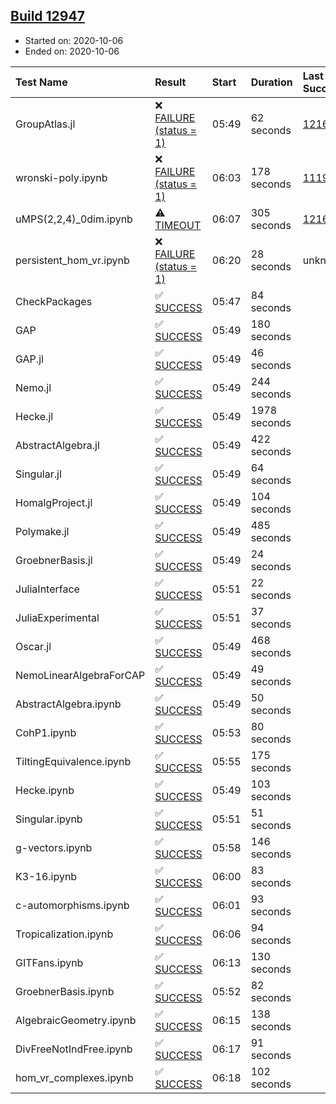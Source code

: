 ## [Build 12947](https://oscarci.mathematik.uni-kl.de/job/oscar/12947/)

* Started on: 2020-10-06
* Ended on: 2020-10-06

| Test Name    | Result | Start | Duration | Last Success | First Failure |
|:-------------|:-------|:------|:---------|:-------------|:--------------|
| GroupAtlas.jl | ❌ [FAILURE (status = 1)](https://oscarci.mathematik.uni-kl.de/job/oscar/12947/artifact/logs/build-12947/GroupAtlas.jl.log) | 05:49 | 62 seconds | [12167](https://oscarci.mathematik.uni-kl.de/job/oscar/12167/) | [12168](https://oscarci.mathematik.uni-kl.de/job/oscar/12168/) |
| wronski-poly.ipynb | ❌ [FAILURE (status = 1)](https://oscarci.mathematik.uni-kl.de/job/oscar/12947/artifact/logs/build-12947/wronski-poly.ipynb.log) | 06:03 | 178 seconds | [11192](https://oscarci.mathematik.uni-kl.de/job/oscar/11192/) | [11193](https://oscarci.mathematik.uni-kl.de/job/oscar/11193/) |
| uMPS(2,2,4)_0dim.ipynb | ⚠ [TIMEOUT](https://oscarci.mathematik.uni-kl.de/job/oscar/12947/artifact/logs/build-12947/uMPS-2-2-4-_0dim.ipynb.log) | 06:07 | 305 seconds | [12167](https://oscarci.mathematik.uni-kl.de/job/oscar/12167/) | [12168](https://oscarci.mathematik.uni-kl.de/job/oscar/12168/) |
| persistent_hom_vr.ipynb | ❌ [FAILURE (status = 1)](https://oscarci.mathematik.uni-kl.de/job/oscar/12947/artifact/logs/build-12947/persistent_hom_vr.ipynb.log) | 06:20 | 28 seconds | unknown | unknown |
| CheckPackages | ✅ [SUCCESS](https://oscarci.mathematik.uni-kl.de/job/oscar/12947/artifact/logs/build-12947/CheckPackages.log) | 05:47 | 84 seconds |  |  |
| GAP | ✅ [SUCCESS](https://oscarci.mathematik.uni-kl.de/job/oscar/12947/artifact/logs/build-12947/GAP.log) | 05:49 | 180 seconds |  |  |
| GAP.jl | ✅ [SUCCESS](https://oscarci.mathematik.uni-kl.de/job/oscar/12947/artifact/logs/build-12947/GAP.jl.log) | 05:49 | 46 seconds |  |  |
| Nemo.jl | ✅ [SUCCESS](https://oscarci.mathematik.uni-kl.de/job/oscar/12947/artifact/logs/build-12947/Nemo.jl.log) | 05:49 | 244 seconds |  |  |
| Hecke.jl | ✅ [SUCCESS](https://oscarci.mathematik.uni-kl.de/job/oscar/12947/artifact/logs/build-12947/Hecke.jl.log) | 05:49 | 1978 seconds |  |  |
| AbstractAlgebra.jl | ✅ [SUCCESS](https://oscarci.mathematik.uni-kl.de/job/oscar/12947/artifact/logs/build-12947/AbstractAlgebra.jl.log) | 05:49 | 422 seconds |  |  |
| Singular.jl | ✅ [SUCCESS](https://oscarci.mathematik.uni-kl.de/job/oscar/12947/artifact/logs/build-12947/Singular.jl.log) | 05:49 | 64 seconds |  |  |
| HomalgProject.jl | ✅ [SUCCESS](https://oscarci.mathematik.uni-kl.de/job/oscar/12947/artifact/logs/build-12947/HomalgProject.jl.log) | 05:49 | 104 seconds |  |  |
| Polymake.jl | ✅ [SUCCESS](https://oscarci.mathematik.uni-kl.de/job/oscar/12947/artifact/logs/build-12947/Polymake.jl.log) | 05:49 | 485 seconds |  |  |
| GroebnerBasis.jl | ✅ [SUCCESS](https://oscarci.mathematik.uni-kl.de/job/oscar/12947/artifact/logs/build-12947/GroebnerBasis.jl.log) | 05:49 | 24 seconds |  |  |
| JuliaInterface | ✅ [SUCCESS](https://oscarci.mathematik.uni-kl.de/job/oscar/12947/artifact/logs/build-12947/JuliaInterface.log) | 05:51 | 22 seconds |  |  |
| JuliaExperimental | ✅ [SUCCESS](https://oscarci.mathematik.uni-kl.de/job/oscar/12947/artifact/logs/build-12947/JuliaExperimental.log) | 05:51 | 37 seconds |  |  |
| Oscar.jl | ✅ [SUCCESS](https://oscarci.mathematik.uni-kl.de/job/oscar/12947/artifact/logs/build-12947/Oscar.jl.log) | 05:49 | 468 seconds |  |  |
| NemoLinearAlgebraForCAP | ✅ [SUCCESS](https://oscarci.mathematik.uni-kl.de/job/oscar/12947/artifact/logs/build-12947/NemoLinearAlgebraForCAP.log) | 05:49 | 49 seconds |  |  |
| AbstractAlgebra.ipynb | ✅ [SUCCESS](https://oscarci.mathematik.uni-kl.de/job/oscar/12947/artifact/logs/build-12947/AbstractAlgebra.ipynb.log) | 05:49 | 50 seconds |  |  |
| CohP1.ipynb | ✅ [SUCCESS](https://oscarci.mathematik.uni-kl.de/job/oscar/12947/artifact/logs/build-12947/CohP1.ipynb.log) | 05:53 | 80 seconds |  |  |
| TiltingEquivalence.ipynb | ✅ [SUCCESS](https://oscarci.mathematik.uni-kl.de/job/oscar/12947/artifact/logs/build-12947/TiltingEquivalence.ipynb.log) | 05:55 | 175 seconds |  |  |
| Hecke.ipynb | ✅ [SUCCESS](https://oscarci.mathematik.uni-kl.de/job/oscar/12947/artifact/logs/build-12947/Hecke.ipynb.log) | 05:49 | 103 seconds |  |  |
| Singular.ipynb | ✅ [SUCCESS](https://oscarci.mathematik.uni-kl.de/job/oscar/12947/artifact/logs/build-12947/Singular.ipynb.log) | 05:51 | 51 seconds |  |  |
| g-vectors.ipynb | ✅ [SUCCESS](https://oscarci.mathematik.uni-kl.de/job/oscar/12947/artifact/logs/build-12947/g-vectors.ipynb.log) | 05:58 | 146 seconds |  |  |
| K3-16.ipynb | ✅ [SUCCESS](https://oscarci.mathematik.uni-kl.de/job/oscar/12947/artifact/logs/build-12947/K3-16.ipynb.log) | 06:00 | 83 seconds |  |  |
| c-automorphisms.ipynb | ✅ [SUCCESS](https://oscarci.mathematik.uni-kl.de/job/oscar/12947/artifact/logs/build-12947/c-automorphisms.ipynb.log) | 06:01 | 93 seconds |  |  |
| Tropicalization.ipynb | ✅ [SUCCESS](https://oscarci.mathematik.uni-kl.de/job/oscar/12947/artifact/logs/build-12947/Tropicalization.ipynb.log) | 06:06 | 94 seconds |  |  |
| GITFans.ipynb | ✅ [SUCCESS](https://oscarci.mathematik.uni-kl.de/job/oscar/12947/artifact/logs/build-12947/GITFans.ipynb.log) | 06:13 | 130 seconds |  |  |
| GroebnerBasis.ipynb | ✅ [SUCCESS](https://oscarci.mathematik.uni-kl.de/job/oscar/12947/artifact/logs/build-12947/GroebnerBasis.ipynb.log) | 05:52 | 82 seconds |  |  |
| AlgebraicGeometry.ipynb | ✅ [SUCCESS](https://oscarci.mathematik.uni-kl.de/job/oscar/12947/artifact/logs/build-12947/AlgebraicGeometry.ipynb.log) | 06:15 | 138 seconds |  |  |
| DivFreeNotIndFree.ipynb | ✅ [SUCCESS](https://oscarci.mathematik.uni-kl.de/job/oscar/12947/artifact/logs/build-12947/DivFreeNotIndFree.ipynb.log) | 06:17 | 91 seconds |  |  |
| hom_vr_complexes.ipynb | ✅ [SUCCESS](https://oscarci.mathematik.uni-kl.de/job/oscar/12947/artifact/logs/build-12947/hom_vr_complexes.ipynb.log) | 06:18 | 102 seconds |  |  |
